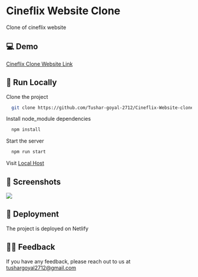 
#  Cineflix Website Clone

Clone of cineflix website



## 💻 Demo

[Cineflix Clone Website Link](https://cineflix-movie-website-by-tushar.netlify.app/)


## 📍 Run Locally

Clone the project

```bash
  git clone https://github.com/Tushar-goyal-2712/Cineflix-Website-clone.git
```

Install node_module dependencies

```bash
  npm install
```

Start the server
```bash
  npm run start
```

Visit [Local Host](http://localhost/)


## 📍 Screenshots

![](https://github.com/Tushar-goyal-2712/Cineflix-Website-clone/blob/5b833a3d516c89b04d52bfa75f07d59ad6ff6b08/Screenshots/cineflix-movie.png)

## 📍 Deployment

The project is deployed on Netlify

## 👨‍💻 Feedback

If you have any feedback, please reach out to us at tushargoyal2712@gmail.com
